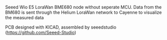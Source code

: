 Seeed Wio E5 LoraWan BME680 node without seperate MCU.
Data from the BM680 is sent through the Helium LoraWan network to Cayenne to visualize the measured data

PCB designed with KICAD, assembled by seeedstudio (https://github.com/Seeed-Studio)
